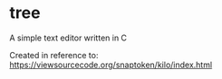 # tree
 A simple text editor written in C

Created in reference to: https://viewsourcecode.org/snaptoken/kilo/index.html
